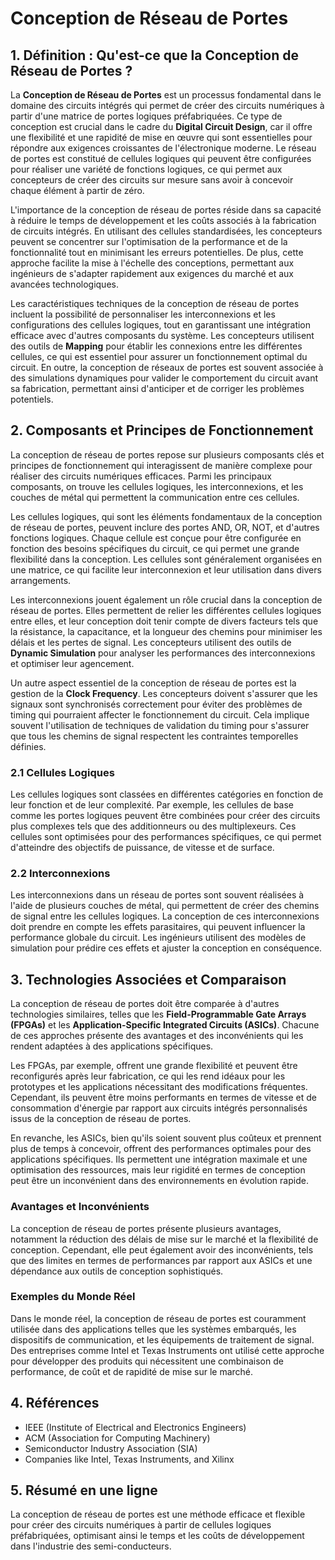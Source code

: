 # Conception de Réseau de Portes

## 1. Définition : Qu'est-ce que la **Conception de Réseau de Portes** ?
La **Conception de Réseau de Portes** est un processus fondamental dans le domaine des circuits intégrés qui permet de créer des circuits numériques à partir d'une matrice de portes logiques préfabriquées. Ce type de conception est crucial dans le cadre du **Digital Circuit Design**, car il offre une flexibilité et une rapidité de mise en œuvre qui sont essentielles pour répondre aux exigences croissantes de l'électronique moderne. Le réseau de portes est constitué de cellules logiques qui peuvent être configurées pour réaliser une variété de fonctions logiques, ce qui permet aux concepteurs de créer des circuits sur mesure sans avoir à concevoir chaque élément à partir de zéro.

L'importance de la conception de réseau de portes réside dans sa capacité à réduire le temps de développement et les coûts associés à la fabrication de circuits intégrés. En utilisant des cellules standardisées, les concepteurs peuvent se concentrer sur l'optimisation de la performance et de la fonctionnalité tout en minimisant les erreurs potentielles. De plus, cette approche facilite la mise à l'échelle des conceptions, permettant aux ingénieurs de s'adapter rapidement aux exigences du marché et aux avancées technologiques.

Les caractéristiques techniques de la conception de réseau de portes incluent la possibilité de personnaliser les interconnexions et les configurations des cellules logiques, tout en garantissant une intégration efficace avec d'autres composants du système. Les concepteurs utilisent des outils de **Mapping** pour établir les connexions entre les différentes cellules, ce qui est essentiel pour assurer un fonctionnement optimal du circuit. En outre, la conception de réseaux de portes est souvent associée à des simulations dynamiques pour valider le comportement du circuit avant sa fabrication, permettant ainsi d'anticiper et de corriger les problèmes potentiels.

## 2. Composants et Principes de Fonctionnement
La conception de réseau de portes repose sur plusieurs composants clés et principes de fonctionnement qui interagissent de manière complexe pour réaliser des circuits numériques efficaces. Parmi les principaux composants, on trouve les cellules logiques, les interconnexions, et les couches de métal qui permettent la communication entre ces cellules.

Les cellules logiques, qui sont les éléments fondamentaux de la conception de réseau de portes, peuvent inclure des portes AND, OR, NOT, et d'autres fonctions logiques. Chaque cellule est conçue pour être configurée en fonction des besoins spécifiques du circuit, ce qui permet une grande flexibilité dans la conception. Les cellules sont généralement organisées en une matrice, ce qui facilite leur interconnexion et leur utilisation dans divers arrangements.

Les interconnexions jouent également un rôle crucial dans la conception de réseau de portes. Elles permettent de relier les différentes cellules logiques entre elles, et leur conception doit tenir compte de divers facteurs tels que la résistance, la capacitance, et la longueur des chemins pour minimiser les délais et les pertes de signal. Les concepteurs utilisent des outils de **Dynamic Simulation** pour analyser les performances des interconnexions et optimiser leur agencement.

Un autre aspect essentiel de la conception de réseau de portes est la gestion de la **Clock Frequency**. Les concepteurs doivent s'assurer que les signaux sont synchronisés correctement pour éviter des problèmes de timing qui pourraient affecter le fonctionnement du circuit. Cela implique souvent l'utilisation de techniques de validation du timing pour s'assurer que tous les chemins de signal respectent les contraintes temporelles définies.

### 2.1 Cellules Logiques
Les cellules logiques sont classées en différentes catégories en fonction de leur fonction et de leur complexité. Par exemple, les cellules de base comme les portes logiques peuvent être combinées pour créer des circuits plus complexes tels que des additionneurs ou des multiplexeurs. Ces cellules sont optimisées pour des performances spécifiques, ce qui permet d'atteindre des objectifs de puissance, de vitesse et de surface.

### 2.2 Interconnexions
Les interconnexions dans un réseau de portes sont souvent réalisées à l'aide de plusieurs couches de métal, qui permettent de créer des chemins de signal entre les cellules logiques. La conception de ces interconnexions doit prendre en compte les effets parasitaires, qui peuvent influencer la performance globale du circuit. Les ingénieurs utilisent des modèles de simulation pour prédire ces effets et ajuster la conception en conséquence.

## 3. Technologies Associées et Comparaison
La conception de réseau de portes doit être comparée à d'autres technologies similaires, telles que les **Field-Programmable Gate Arrays (FPGAs)** et les **Application-Specific Integrated Circuits (ASICs)**. Chacune de ces approches présente des avantages et des inconvénients qui les rendent adaptées à des applications spécifiques.

Les FPGAs, par exemple, offrent une grande flexibilité et peuvent être reconfigurés après leur fabrication, ce qui les rend idéaux pour les prototypes et les applications nécessitant des modifications fréquentes. Cependant, ils peuvent être moins performants en termes de vitesse et de consommation d'énergie par rapport aux circuits intégrés personnalisés issus de la conception de réseau de portes.

En revanche, les ASICs, bien qu'ils soient souvent plus coûteux et prennent plus de temps à concevoir, offrent des performances optimales pour des applications spécifiques. Ils permettent une intégration maximale et une optimisation des ressources, mais leur rigidité en termes de conception peut être un inconvénient dans des environnements en évolution rapide.

### Avantages et Inconvénients
La conception de réseau de portes présente plusieurs avantages, notamment la réduction des délais de mise sur le marché et la flexibilité de conception. Cependant, elle peut également avoir des inconvénients, tels que des limites en termes de performances par rapport aux ASICs et une dépendance aux outils de conception sophistiqués.

### Exemples du Monde Réel
Dans le monde réel, la conception de réseau de portes est couramment utilisée dans des applications telles que les systèmes embarqués, les dispositifs de communication, et les équipements de traitement de signal. Des entreprises comme Intel et Texas Instruments ont utilisé cette approche pour développer des produits qui nécessitent une combinaison de performance, de coût et de rapidité de mise sur le marché.

## 4. Références
- IEEE (Institute of Electrical and Electronics Engineers)
- ACM (Association for Computing Machinery)
- Semiconductor Industry Association (SIA)
- Companies like Intel, Texas Instruments, and Xilinx

## 5. Résumé en une ligne
La conception de réseau de portes est une méthode efficace et flexible pour créer des circuits numériques à partir de cellules logiques préfabriquées, optimisant ainsi le temps et les coûts de développement dans l'industrie des semi-conducteurs.